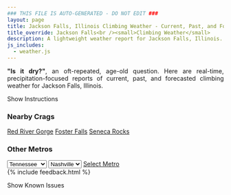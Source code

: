 ```yaml
---
### THIS FILE IS AUTO-GENERATED - DO NOT EDIT ###
layout: page
title: Jackson Falls, Illinois Climbing Weather - Current, Past, and Forecasted Report
title_override: Jackson Falls<br /><small>Climbing Weather</small>
description: A lightweight weather report for Jackson Falls, Illinois. Optimized for slow internet connections.
js_includes:
  - weather.js
---
```


<section class="measure center lh-copy f5-ns f6 ph2 mv4" style="text-align: justify;">
<strong>"Is it dry?"</strong>, an oft-repeated, age-old question. Here are real-time,
precipitation-focused reports of current, past, and forecasted climbing weather for Jackson Falls, Illinois.
</section>

<p id="settings-toggle" class="mw5 b center tc hover-light-red black-70 pointer">Show Instructions</p>
<section id="settings" class="overflow-hidden" style="display:none;">
    <div class="mv2 ph2 center">
        <div class="fn f6 tc pv2">
            <p class="measure lh-copy center"><strong>Show/hide hourly forecasts</strong> by clicking the desired day.</p>
            <hr class="mw5 p0 mv2 o-60 b0 bt b--light-red light-red bg-light-red">
            <p class="measure lh-copy center"><strong>Current and Past conditions</strong> are measured by the nearest weather station. <strong>Forecast conditions</strong> are calculated and polled separately.</p>
            <hr class="mw5 p0 mv2 o-60 b0 bt b--light-red light-red bg-light-red">
            <p class="measure lh-copy center"><strong>Having issues?</strong> Try <a id="clear-cache" class="no-underline relative fancy-link light-red hover-light-red" href="#">clearing the local cache</a>.</p>
            <hr class="mw5 p0 mv2 o-60 b0 bt b--light-red light-red bg-light-red">
            <p class="measure lh-copy center">Weather data sourced from <a class="no-underline fancy-link relative light-red" target="_blank" href="https://www.weather.gov/documentation/services-web-api">weather.gov</a>.</p>
        </div>
    </div>
</section>
<section id="weather" data-crag="jackson-falls-illinois" class="mv4-ns mv3 ph2 center"></section>
<section id="nearby" class="tc lh-copy">
  <h3>Nearby Crags</h3>
<a class="nowrap no-underline fancy-link relative light-red mh3" href="/crags/red-river-gorge-kentucky-weather.html">Red River Gorge</a>
<a class="nowrap no-underline fancy-link relative light-red mh3" href="/crags/foster-falls-tennessee-weather.html">Foster Falls</a>
<a class="nowrap no-underline fancy-link relative light-red mh3" href="/crags/seneca-rocks-west-virginia-weather.html">Seneca Rocks</a>
</section>
<section id="nearby" class="tc lh-copy">
  <h3>Other Metros</h3>
  <select class="ma1 bg-near-white pa2" id="stateSel">
    <option value="Texas">Texas</option>
    <option value="Washington">Washington</option>
    <option value="Colorado">Colorado</option>
    <option value="Tennessee" selected>Tennessee</option>
    <option value="Utah">Utah</option>
    <option value="California">California</option>
  </select>
  <select class="ma1 bg-near-white pa2" id="citySel">
    <option value="Nashville" selected>Nashville</option>
  </select>
  <a id="selectMetro" class="f6 link dim ph3 pv2 ma1 dib white bg-light-red" href="/crags/nashville-tennessee-weather.html">Select Metro</a>
  <script>
    var states = [];
    states["Texas"] = "Austin"
    states["Washington"] = "Seattle"
    states["Colorado"] = "Denver"
    states["Tennessee"] = "Nashville"
    states["Utah"] = "Salt Lake City"
    states["California"] = "San Francisco|Los Angeles"
  </script>
</section>
{% include feedback.html %}
<p id="issues-toggle" class="mw5 b center tc hover-light-red black-70 pointer">Show Known Issues</p>
<section id="issues" class="overflow-hidden tc f6">
</section>

<script>
  var weekly_PAH_116_58 = {"updated":"2022-09-06T08:15:31+00:00","units":"us","forecastGenerator":"BaselineForecastGenerator","generatedAt":"2022-09-06T08:42:14+00:00","updateTime":"2022-09-06T08:15:31+00:00","validTimes":"2022-09-06T02:00:00+00:00/P7DT23H","elevation":{"unitCode":"wmoUnit:m","value":99.9744},"periods":[{"number":1,"name":"Overnight","startTime":"2022-09-06T03:00:00-05:00","endTime":"2022-09-06T06:00:00-05:00","isDaytime":false,"temperature":67,"temperatureUnit":"F","temperatureTrend":"rising","windSpeed":"3 mph","windDirection":"N","icon":"https://api.weather.gov/icons/land/night/fog?size=medium","shortForecast":"Patchy Fog","detailedForecast":"Patchy fog. Mostly cloudy. Low around 67, with temperatures rising to around 69 overnight. North wind around 3 mph."},{"number":2,"name":"Tuesday","startTime":"2022-09-06T06:00:00-05:00","endTime":"2022-09-06T18:00:00-05:00","isDaytime":true,"temperature":84,"temperatureUnit":"F","temperatureTrend":"falling","windSpeed":"3 to 7 mph","windDirection":"N","icon":"https://api.weather.gov/icons/land/day/tsra_sct,20/tsra_sct,30?size=medium","shortForecast":"Chance Showers And Thunderstorms","detailedForecast":"Patchy fog before 7am, then patchy fog and a slight chance of rain showers between 7am and 10am, then a chance of showers and thunderstorms. Mostly cloudy. High near 84, with temperatures falling to around 82 in the afternoon. North wind 3 to 7 mph. Chance of precipitation is 30%."},{"number":3,"name":"Tuesday Night","startTime":"2022-09-06T18:00:00-05:00","endTime":"2022-09-07T06:00:00-05:00","isDaytime":false,"temperature":66,"temperatureUnit":"F","temperatureTrend":null,"windSpeed":"6 mph","windDirection":"N","icon":"https://api.weather.gov/icons/land/night/tsra_hi,20/bkn?size=medium","shortForecast":"Slight Chance Showers And Thunderstorms then Mostly Cloudy","detailedForecast":"A slight chance of showers and thunderstorms before 7pm. Mostly cloudy, with a low around 66. North wind around 6 mph. Chance of precipitation is 20%."},{"number":4,"name":"Wednesday","startTime":"2022-09-07T06:00:00-05:00","endTime":"2022-09-07T18:00:00-05:00","isDaytime":true,"temperature":84,"temperatureUnit":"F","temperatureTrend":null,"windSpeed":"5 to 10 mph","windDirection":"NNE","icon":"https://api.weather.gov/icons/land/day/sct?size=medium","shortForecast":"Mostly Sunny","detailedForecast":"Mostly sunny, with a high near 84. North northeast wind 5 to 10 mph."},{"number":5,"name":"Wednesday Night","startTime":"2022-09-07T18:00:00-05:00","endTime":"2022-09-08T06:00:00-05:00","isDaytime":false,"temperature":60,"temperatureUnit":"F","temperatureTrend":null,"windSpeed":"2 to 9 mph","windDirection":"NNE","icon":"https://api.weather.gov/icons/land/night/few?size=medium","shortForecast":"Mostly Clear","detailedForecast":"Mostly clear, with a low around 60. North northeast wind 2 to 9 mph."},{"number":6,"name":"Thursday","startTime":"2022-09-08T06:00:00-05:00","endTime":"2022-09-08T18:00:00-05:00","isDaytime":true,"temperature":84,"temperatureUnit":"F","temperatureTrend":null,"windSpeed":"2 to 6 mph","windDirection":"NE","icon":"https://api.weather.gov/icons/land/day/skc?size=medium","shortForecast":"Sunny","detailedForecast":"Sunny, with a high near 84. Northeast wind 2 to 6 mph."},{"number":7,"name":"Thursday Night","startTime":"2022-09-08T18:00:00-05:00","endTime":"2022-09-09T06:00:00-05:00","isDaytime":false,"temperature":59,"temperatureUnit":"F","temperatureTrend":null,"windSpeed":"1 to 5 mph","windDirection":"ENE","icon":"https://api.weather.gov/icons/land/night/few?size=medium","shortForecast":"Mostly Clear","detailedForecast":"Mostly clear, with a low around 59. East northeast wind 1 to 5 mph."},{"number":8,"name":"Friday","startTime":"2022-09-09T06:00:00-05:00","endTime":"2022-09-09T18:00:00-05:00","isDaytime":true,"temperature":86,"temperatureUnit":"F","temperatureTrend":null,"windSpeed":"2 to 6 mph","windDirection":"E","icon":"https://api.weather.gov/icons/land/day/few/rain_showers?size=medium","shortForecast":"Sunny then Slight Chance Rain Showers","detailedForecast":"A slight chance of rain showers after 1pm. Sunny, with a high near 86. East wind 2 to 6 mph."},{"number":9,"name":"Friday Night","startTime":"2022-09-09T18:00:00-05:00","endTime":"2022-09-10T06:00:00-05:00","isDaytime":false,"temperature":65,"temperatureUnit":"F","temperatureTrend":null,"windSpeed":"5 mph","windDirection":"ESE","icon":"https://api.weather.gov/icons/land/night/rain_showers?size=medium","shortForecast":"Slight Chance Rain Showers","detailedForecast":"A slight chance of rain showers. Mostly cloudy, with a low around 65. East southeast wind around 5 mph."},{"number":10,"name":"Saturday","startTime":"2022-09-10T06:00:00-05:00","endTime":"2022-09-10T18:00:00-05:00","isDaytime":true,"temperature":80,"temperatureUnit":"F","temperatureTrend":null,"windSpeed":"5 mph","windDirection":"ESE","icon":"https://api.weather.gov/icons/land/day/tsra_hi?size=medium","shortForecast":"Showers And Thunderstorms Likely","detailedForecast":"A slight chance of rain showers before 7am, then showers and thunderstorms likely. Partly sunny, with a high near 80. East southeast wind around 5 mph."},{"number":11,"name":"Saturday Night","startTime":"2022-09-10T18:00:00-05:00","endTime":"2022-09-11T06:00:00-05:00","isDaytime":false,"temperature":65,"temperatureUnit":"F","temperatureTrend":null,"windSpeed":"3 mph","windDirection":"ESE","icon":"https://api.weather.gov/icons/land/night/tsra_sct?size=medium","shortForecast":"Showers And Thunderstorms Likely","detailedForecast":"Showers and thunderstorms likely before 1am, then a slight chance of showers and thunderstorms. Mostly cloudy, with a low around 65. East southeast wind around 3 mph."},{"number":12,"name":"Sunday","startTime":"2022-09-11T06:00:00-05:00","endTime":"2022-09-11T18:00:00-05:00","isDaytime":true,"temperature":80,"temperatureUnit":"F","temperatureTrend":null,"windSpeed":"1 to 6 mph","windDirection":"NNW","icon":"https://api.weather.gov/icons/land/day/tsra_hi?size=medium","shortForecast":"Chance Showers And Thunderstorms","detailedForecast":"A chance of showers and thunderstorms. Mostly sunny, with a high near 80. North northwest wind 1 to 6 mph."},{"number":13,"name":"Sunday Night","startTime":"2022-09-11T18:00:00-05:00","endTime":"2022-09-12T06:00:00-05:00","isDaytime":false,"temperature":58,"temperatureUnit":"F","temperatureTrend":null,"windSpeed":"1 to 6 mph","windDirection":"NNW","icon":"https://api.weather.gov/icons/land/night/rain_showers?size=medium","shortForecast":"Chance Rain Showers","detailedForecast":"A chance of rain showers before 1am. Partly cloudy, with a low around 58. North northwest wind 1 to 6 mph."},{"number":14,"name":"Monday","startTime":"2022-09-12T06:00:00-05:00","endTime":"2022-09-12T18:00:00-05:00","isDaytime":true,"temperature":78,"temperatureUnit":"F","temperatureTrend":null,"windSpeed":"2 to 6 mph","windDirection":"NNW","icon":"https://api.weather.gov/icons/land/day/few?size=medium","shortForecast":"Sunny","detailedForecast":"Sunny, with a high near 78. North northwest wind 2 to 6 mph."}]}
  var hourly_PAH_116_58 = {"@context":["https://geojson.org/geojson-ld/geojson-context.jsonld",{"@version":"1.1","wx":"https://api.weather.gov/ontology#","geo":"http://www.opengis.net/ont/geosparql#","unit":"http://codes.wmo.int/common/unit/","@vocab":"https://api.weather.gov/ontology#"}],"type":"Feature","geometry":{"type":"Polygon","coordinates":[[[-89.0202954,37.1905586],[-89.02153,37.1682685],[-88.9935688,37.167283000000005],[-88.9923284,37.189573],[-89.0202954,37.1905586]]]},"properties":{"updated":"2022-09-06T08:15:31+00:00","units":"us","forecastGenerator":"HourlyForecastGenerator","generatedAt":"2022-09-06T08:42:15+00:00","updateTime":"2022-09-06T08:15:31+00:00","validTimes":"2022-09-06T02:00:00+00:00/P7DT23H","elevation":{"unitCode":"wmoUnit:m","value":99.9744},"periods":[{"number":1,"name":"","startTime":"2022-09-06T03:00:00-05:00","endTime":"2022-09-06T04:00:00-05:00","isDaytime":false,"temperature":70,"temperatureUnit":"F","temperatureTrend":null,"windSpeed":"2 mph","windDirection":"NNE","icon":"https://api.weather.gov/icons/land/night/fog?size=small","shortForecast":"Patchy Fog","detailedForecast":""},{"number":2,"name":"","startTime":"2022-09-06T04:00:00-05:00","endTime":"2022-09-06T05:00:00-05:00","isDaytime":false,"temperature":69,"temperatureUnit":"F","temperatureTrend":null,"windSpeed":"2 mph","windDirection":"N","icon":"https://api.weather.gov/icons/land/night/fog?size=small","shortForecast":"Patchy Fog","detailedForecast":""},{"number":3,"name":"","startTime":"2022-09-06T05:00:00-05:00","endTime":"2022-09-06T06:00:00-05:00","isDaytime":false,"temperature":69,"temperatureUnit":"F","temperatureTrend":null,"windSpeed":"3 mph","windDirection":"N","icon":"https://api.weather.gov/icons/land/night/fog?size=small","shortForecast":"Patchy Fog","detailedForecast":""},{"number":4,"name":"","startTime":"2022-09-06T06:00:00-05:00","endTime":"2022-09-06T07:00:00-05:00","isDaytime":true,"temperature":68,"temperatureUnit":"F","temperatureTrend":null,"windSpeed":"3 mph","windDirection":"N","icon":"https://api.weather.gov/icons/land/day/fog?size=small","shortForecast":"Patchy Fog","detailedForecast":""},{"number":5,"name":"","startTime":"2022-09-06T07:00:00-05:00","endTime":"2022-09-06T08:00:00-05:00","isDaytime":true,"temperature":67,"temperatureUnit":"F","temperatureTrend":null,"windSpeed":"3 mph","windDirection":"N","icon":"https://api.weather.gov/icons/land/day/rain_showers,20?size=small","shortForecast":"Patchy Fog","detailedForecast":""},{"number":6,"name":"","startTime":"2022-09-06T08:00:00-05:00","endTime":"2022-09-06T09:00:00-05:00","isDaytime":true,"temperature":70,"temperatureUnit":"F","temperatureTrend":null,"windSpeed":"3 mph","windDirection":"N","icon":"https://api.weather.gov/icons/land/day/rain_showers,20?size=small","shortForecast":"Patchy Fog","detailedForecast":""},{"number":7,"name":"","startTime":"2022-09-06T09:00:00-05:00","endTime":"2022-09-06T10:00:00-05:00","isDaytime":true,"temperature":72,"temperatureUnit":"F","temperatureTrend":null,"windSpeed":"3 mph","windDirection":"N","icon":"https://api.weather.gov/icons/land/day/rain_showers,20?size=small","shortForecast":"Slight Chance Rain Showers","detailedForecast":""},{"number":8,"name":"","startTime":"2022-09-06T10:00:00-05:00","endTime":"2022-09-06T11:00:00-05:00","isDaytime":true,"temperature":76,"temperatureUnit":"F","temperatureTrend":null,"windSpeed":"5 mph","windDirection":"N","icon":"https://api.weather.gov/icons/land/day/tsra?size=small","shortForecast":"Slight Chance Showers And Thunderstorms","detailedForecast":""},{"number":9,"name":"","startTime":"2022-09-06T11:00:00-05:00","endTime":"2022-09-06T12:00:00-05:00","isDaytime":true,"temperature":78,"temperatureUnit":"F","temperatureTrend":null,"windSpeed":"5 mph","windDirection":"N","icon":"https://api.weather.gov/icons/land/day/tsra_sct?size=small","shortForecast":"Slight Chance Showers And Thunderstorms","detailedForecast":""},{"number":10,"name":"","startTime":"2022-09-06T12:00:00-05:00","endTime":"2022-09-06T13:00:00-05:00","isDaytime":true,"temperature":80,"temperatureUnit":"F","temperatureTrend":null,"windSpeed":"5 mph","windDirection":"N","icon":"https://api.weather.gov/icons/land/day/tsra_sct?size=small","shortForecast":"Slight Chance Showers And Thunderstorms","detailedForecast":""},{"number":11,"name":"","startTime":"2022-09-06T13:00:00-05:00","endTime":"2022-09-06T14:00:00-05:00","isDaytime":true,"temperature":82,"temperatureUnit":"F","temperatureTrend":null,"windSpeed":"6 mph","windDirection":"N","icon":"https://api.weather.gov/icons/land/day/tsra_sct?size=small","shortForecast":"Chance Showers And Thunderstorms","detailedForecast":""},{"number":12,"name":"","startTime":"2022-09-06T14:00:00-05:00","endTime":"2022-09-06T15:00:00-05:00","isDaytime":true,"temperature":83,"temperatureUnit":"F","temperatureTrend":null,"windSpeed":"6 mph","windDirection":"N","icon":"https://api.weather.gov/icons/land/day/tsra_sct?size=small","shortForecast":"Chance Showers And Thunderstorms","detailedForecast":""},{"number":13,"name":"","startTime":"2022-09-06T15:00:00-05:00","endTime":"2022-09-06T16:00:00-05:00","isDaytime":true,"temperature":83,"temperatureUnit":"F","temperatureTrend":null,"windSpeed":"7 mph","windDirection":"N","icon":"https://api.weather.gov/icons/land/day/tsra_sct?size=small","shortForecast":"Chance Showers And Thunderstorms","detailedForecast":""},{"number":14,"name":"","startTime":"2022-09-06T16:00:00-05:00","endTime":"2022-09-06T17:00:00-05:00","isDaytime":true,"temperature":84,"temperatureUnit":"F","temperatureTrend":null,"windSpeed":"6 mph","windDirection":"N","icon":"https://api.weather.gov/icons/land/day/tsra_sct?size=small","shortForecast":"Chance Showers And Thunderstorms","detailedForecast":""},{"number":15,"name":"","startTime":"2022-09-06T17:00:00-05:00","endTime":"2022-09-06T18:00:00-05:00","isDaytime":true,"temperature":82,"temperatureUnit":"F","temperatureTrend":null,"windSpeed":"6 mph","windDirection":"N","icon":"https://api.weather.gov/icons/land/day/tsra_sct?size=small","shortForecast":"Chance Showers And Thunderstorms","detailedForecast":""},{"number":16,"name":"","startTime":"2022-09-06T18:00:00-05:00","endTime":"2022-09-06T19:00:00-05:00","isDaytime":false,"temperature":81,"temperatureUnit":"F","temperatureTrend":null,"windSpeed":"6 mph","windDirection":"N","icon":"https://api.weather.gov/icons/land/night/tsra_sct?size=small","shortForecast":"Slight Chance Showers And Thunderstorms","detailedForecast":""},{"number":17,"name":"","startTime":"2022-09-06T19:00:00-05:00","endTime":"2022-09-06T20:00:00-05:00","isDaytime":false,"temperature":79,"temperatureUnit":"F","temperatureTrend":null,"windSpeed":"3 mph","windDirection":"N","icon":"https://api.weather.gov/icons/land/night/bkn?size=small","shortForecast":"Mostly Cloudy","detailedForecast":""},{"number":18,"name":"","startTime":"2022-09-06T20:00:00-05:00","endTime":"2022-09-06T21:00:00-05:00","isDaytime":false,"temperature":74,"temperatureUnit":"F","temperatureTrend":null,"windSpeed":"3 mph","windDirection":"N","icon":"https://api.weather.gov/icons/land/night/bkn?size=small","shortForecast":"Mostly Cloudy","detailedForecast":""},{"number":19,"name":"","startTime":"2022-09-06T21:00:00-05:00","endTime":"2022-09-06T22:00:00-05:00","isDaytime":false,"temperature":72,"temperatureUnit":"F","temperatureTrend":null,"windSpeed":"3 mph","windDirection":"N","icon":"https://api.weather.gov/icons/land/night/bkn?size=small","shortForecast":"Mostly Cloudy","detailedForecast":""},{"number":20,"name":"","startTime":"2022-09-06T22:00:00-05:00","endTime":"2022-09-06T23:00:00-05:00","isDaytime":false,"temperature":72,"temperatureUnit":"F","temperatureTrend":null,"windSpeed":"3 mph","windDirection":"N","icon":"https://api.weather.gov/icons/land/night/bkn?size=small","shortForecast":"Mostly Cloudy","detailedForecast":""},{"number":21,"name":"","startTime":"2022-09-06T23:00:00-05:00","endTime":"2022-09-07T00:00:00-05:00","isDaytime":false,"temperature":72,"temperatureUnit":"F","temperatureTrend":null,"windSpeed":"3 mph","windDirection":"N","icon":"https://api.weather.gov/icons/land/night/bkn?size=small","shortForecast":"Mostly Cloudy","detailedForecast":""},{"number":22,"name":"","startTime":"2022-09-07T00:00:00-05:00","endTime":"2022-09-07T01:00:00-05:00","isDaytime":false,"temperature":71,"temperatureUnit":"F","temperatureTrend":null,"windSpeed":"3 mph","windDirection":"N","icon":"https://api.weather.gov/icons/land/night/bkn?size=small","shortForecast":"Mostly Cloudy","detailedForecast":""},{"number":23,"name":"","startTime":"2022-09-07T01:00:00-05:00","endTime":"2022-09-07T02:00:00-05:00","isDaytime":false,"temperature":70,"temperatureUnit":"F","temperatureTrend":null,"windSpeed":"3 mph","windDirection":"N","icon":"https://api.weather.gov/icons/land/night/sct?size=small","shortForecast":"Partly Cloudy","detailedForecast":""},{"number":24,"name":"","startTime":"2022-09-07T02:00:00-05:00","endTime":"2022-09-07T03:00:00-05:00","isDaytime":false,"temperature":70,"temperatureUnit":"F","temperatureTrend":null,"windSpeed":"5 mph","windDirection":"N","icon":"https://api.weather.gov/icons/land/night/sct?size=small","shortForecast":"Partly Cloudy","detailedForecast":""},{"number":25,"name":"","startTime":"2022-09-07T03:00:00-05:00","endTime":"2022-09-07T04:00:00-05:00","isDaytime":false,"temperature":69,"temperatureUnit":"F","temperatureTrend":null,"windSpeed":"5 mph","windDirection":"N","icon":"https://api.weather.gov/icons/land/night/sct?size=small","shortForecast":"Partly Cloudy","detailedForecast":""},{"number":26,"name":"","startTime":"2022-09-07T04:00:00-05:00","endTime":"2022-09-07T05:00:00-05:00","isDaytime":false,"temperature":68,"temperatureUnit":"F","temperatureTrend":null,"windSpeed":"5 mph","windDirection":"N","icon":"https://api.weather.gov/icons/land/night/sct?size=small","shortForecast":"Partly Cloudy","detailedForecast":""},{"number":27,"name":"","startTime":"2022-09-07T05:00:00-05:00","endTime":"2022-09-07T06:00:00-05:00","isDaytime":false,"temperature":67,"temperatureUnit":"F","temperatureTrend":null,"windSpeed":"5 mph","windDirection":"N","icon":"https://api.weather.gov/icons/land/night/sct?size=small","shortForecast":"Partly Cloudy","detailedForecast":""},{"number":28,"name":"","startTime":"2022-09-07T06:00:00-05:00","endTime":"2022-09-07T07:00:00-05:00","isDaytime":true,"temperature":67,"temperatureUnit":"F","temperatureTrend":null,"windSpeed":"5 mph","windDirection":"N","icon":"https://api.weather.gov/icons/land/day/sct?size=small","shortForecast":"Mostly Sunny","detailedForecast":""},{"number":29,"name":"","startTime":"2022-09-07T07:00:00-05:00","endTime":"2022-09-07T08:00:00-05:00","isDaytime":true,"temperature":66,"temperatureUnit":"F","temperatureTrend":null,"windSpeed":"5 mph","windDirection":"N","icon":"https://api.weather.gov/icons/land/day/sct?size=small","shortForecast":"Mostly Sunny","detailedForecast":""},{"number":30,"name":"","startTime":"2022-09-07T08:00:00-05:00","endTime":"2022-09-07T09:00:00-05:00","isDaytime":true,"temperature":69,"temperatureUnit":"F","temperatureTrend":null,"windSpeed":"6 mph","windDirection":"NNE","icon":"https://api.weather.gov/icons/land/day/sct?size=small","shortForecast":"Mostly Sunny","detailedForecast":""},{"number":31,"name":"","startTime":"2022-09-07T09:00:00-05:00","endTime":"2022-09-07T10:00:00-05:00","isDaytime":true,"temperature":72,"temperatureUnit":"F","temperatureTrend":null,"windSpeed":"7 mph","windDirection":"NNE","icon":"https://api.weather.gov/icons/land/day/sct?size=small","shortForecast":"Mostly Sunny","detailedForecast":""},{"number":32,"name":"","startTime":"2022-09-07T10:00:00-05:00","endTime":"2022-09-07T11:00:00-05:00","isDaytime":true,"temperature":76,"temperatureUnit":"F","temperatureTrend":null,"windSpeed":"8 mph","windDirection":"NNE","icon":"https://api.weather.gov/icons/land/day/sct?size=small","shortForecast":"Mostly Sunny","detailedForecast":""},{"number":33,"name":"","startTime":"2022-09-07T11:00:00-05:00","endTime":"2022-09-07T12:00:00-05:00","isDaytime":true,"temperature":78,"temperatureUnit":"F","temperatureTrend":null,"windSpeed":"9 mph","windDirection":"NNE","icon":"https://api.weather.gov/icons/land/day/sct?size=small","shortForecast":"Mostly Sunny","detailedForecast":""},{"number":34,"name":"","startTime":"2022-09-07T12:00:00-05:00","endTime":"2022-09-07T13:00:00-05:00","isDaytime":true,"temperature":80,"temperatureUnit":"F","temperatureTrend":null,"windSpeed":"9 mph","windDirection":"NNE","icon":"https://api.weather.gov/icons/land/day/sct?size=small","shortForecast":"Mostly Sunny","detailedForecast":""},{"number":35,"name":"","startTime":"2022-09-07T13:00:00-05:00","endTime":"2022-09-07T14:00:00-05:00","isDaytime":true,"temperature":81,"temperatureUnit":"F","temperatureTrend":null,"windSpeed":"9 mph","windDirection":"NNE","icon":"https://api.weather.gov/icons/land/day/sct?size=small","shortForecast":"Mostly Sunny","detailedForecast":""},{"number":36,"name":"","startTime":"2022-09-07T14:00:00-05:00","endTime":"2022-09-07T15:00:00-05:00","isDaytime":true,"temperature":83,"temperatureUnit":"F","temperatureTrend":null,"windSpeed":"9 mph","windDirection":"NNE","icon":"https://api.weather.gov/icons/land/day/sct?size=small","shortForecast":"Mostly Sunny","detailedForecast":""},{"number":37,"name":"","startTime":"2022-09-07T15:00:00-05:00","endTime":"2022-09-07T16:00:00-05:00","isDaytime":true,"temperature":83,"temperatureUnit":"F","temperatureTrend":null,"windSpeed":"9 mph","windDirection":"NNE","icon":"https://api.weather.gov/icons/land/day/sct?size=small","shortForecast":"Mostly Sunny","detailedForecast":""},{"number":38,"name":"","startTime":"2022-09-07T16:00:00-05:00","endTime":"2022-09-07T17:00:00-05:00","isDaytime":true,"temperature":83,"temperatureUnit":"F","temperatureTrend":null,"windSpeed":"10 mph","windDirection":"N","icon":"https://api.weather.gov/icons/land/day/sct?size=small","shortForecast":"Mostly Sunny","detailedForecast":""},{"number":39,"name":"","startTime":"2022-09-07T17:00:00-05:00","endTime":"2022-09-07T18:00:00-05:00","isDaytime":true,"temperature":82,"temperatureUnit":"F","temperatureTrend":null,"windSpeed":"9 mph","windDirection":"NNE","icon":"https://api.weather.gov/icons/land/day/sct?size=small","shortForecast":"Mostly Sunny","detailedForecast":""},{"number":40,"name":"","startTime":"2022-09-07T18:00:00-05:00","endTime":"2022-09-07T19:00:00-05:00","isDaytime":false,"temperature":81,"temperatureUnit":"F","temperatureTrend":null,"windSpeed":"9 mph","windDirection":"NNE","icon":"https://api.weather.gov/icons/land/night/few?size=small","shortForecast":"Mostly Clear","detailedForecast":""},{"number":41,"name":"","startTime":"2022-09-07T19:00:00-05:00","endTime":"2022-09-07T20:00:00-05:00","isDaytime":false,"temperature":78,"temperatureUnit":"F","temperatureTrend":null,"windSpeed":"6 mph","windDirection":"NNE","icon":"https://api.weather.gov/icons/land/night/few?size=small","shortForecast":"Mostly Clear","detailedForecast":""},{"number":42,"name":"","startTime":"2022-09-07T20:00:00-05:00","endTime":"2022-09-07T21:00:00-05:00","isDaytime":false,"temperature":75,"temperatureUnit":"F","temperatureTrend":null,"windSpeed":"5 mph","windDirection":"NNE","icon":"https://api.weather.gov/icons/land/night/few?size=small","shortForecast":"Mostly Clear","detailedForecast":""},{"number":43,"name":"","startTime":"2022-09-07T21:00:00-05:00","endTime":"2022-09-07T22:00:00-05:00","isDaytime":false,"temperature":72,"temperatureUnit":"F","temperatureTrend":null,"windSpeed":"3 mph","windDirection":"NNE","icon":"https://api.weather.gov/icons/land/night/few?size=small","shortForecast":"Mostly Clear","detailedForecast":""},{"number":44,"name":"","startTime":"2022-09-07T22:00:00-05:00","endTime":"2022-09-07T23:00:00-05:00","isDaytime":false,"temperature":69,"temperatureUnit":"F","temperatureTrend":null,"windSpeed":"2 mph","windDirection":"NNE","icon":"https://api.weather.gov/icons/land/night/few?size=small","shortForecast":"Mostly Clear","detailedForecast":""},{"number":45,"name":"","startTime":"2022-09-07T23:00:00-05:00","endTime":"2022-09-08T00:00:00-05:00","isDaytime":false,"temperature":68,"temperatureUnit":"F","temperatureTrend":null,"windSpeed":"2 mph","windDirection":"NNE","icon":"https://api.weather.gov/icons/land/night/few?size=small","shortForecast":"Mostly Clear","detailedForecast":""},{"number":46,"name":"","startTime":"2022-09-08T00:00:00-05:00","endTime":"2022-09-08T01:00:00-05:00","isDaytime":false,"temperature":67,"temperatureUnit":"F","temperatureTrend":null,"windSpeed":"2 mph","windDirection":"NNE","icon":"https://api.weather.gov/icons/land/night/few?size=small","shortForecast":"Mostly Clear","detailedForecast":""},{"number":47,"name":"","startTime":"2022-09-08T01:00:00-05:00","endTime":"2022-09-08T02:00:00-05:00","isDaytime":false,"temperature":66,"temperatureUnit":"F","temperatureTrend":null,"windSpeed":"2 mph","windDirection":"NNE","icon":"https://api.weather.gov/icons/land/night/few?size=small","shortForecast":"Mostly Clear","detailedForecast":""},{"number":48,"name":"","startTime":"2022-09-08T02:00:00-05:00","endTime":"2022-09-08T03:00:00-05:00","isDaytime":false,"temperature":65,"temperatureUnit":"F","temperatureTrend":null,"windSpeed":"2 mph","windDirection":"NNE","icon":"https://api.weather.gov/icons/land/night/few?size=small","shortForecast":"Mostly Clear","detailedForecast":""},{"number":49,"name":"","startTime":"2022-09-08T03:00:00-05:00","endTime":"2022-09-08T04:00:00-05:00","isDaytime":false,"temperature":64,"temperatureUnit":"F","temperatureTrend":null,"windSpeed":"2 mph","windDirection":"NNE","icon":"https://api.weather.gov/icons/land/night/few?size=small","shortForecast":"Mostly Clear","detailedForecast":""},{"number":50,"name":"","startTime":"2022-09-08T04:00:00-05:00","endTime":"2022-09-08T05:00:00-05:00","isDaytime":false,"temperature":63,"temperatureUnit":"F","temperatureTrend":null,"windSpeed":"2 mph","windDirection":"NNE","icon":"https://api.weather.gov/icons/land/night/few?size=small","shortForecast":"Mostly Clear","detailedForecast":""},{"number":51,"name":"","startTime":"2022-09-08T05:00:00-05:00","endTime":"2022-09-08T06:00:00-05:00","isDaytime":false,"temperature":61,"temperatureUnit":"F","temperatureTrend":null,"windSpeed":"2 mph","windDirection":"NNE","icon":"https://api.weather.gov/icons/land/night/few?size=small","shortForecast":"Mostly Clear","detailedForecast":""},{"number":52,"name":"","startTime":"2022-09-08T06:00:00-05:00","endTime":"2022-09-08T07:00:00-05:00","isDaytime":true,"temperature":60,"temperatureUnit":"F","temperatureTrend":null,"windSpeed":"2 mph","windDirection":"NNE","icon":"https://api.weather.gov/icons/land/day/few?size=small","shortForecast":"Sunny","detailedForecast":""},{"number":53,"name":"","startTime":"2022-09-08T07:00:00-05:00","endTime":"2022-09-08T08:00:00-05:00","isDaytime":true,"temperature":61,"temperatureUnit":"F","temperatureTrend":null,"windSpeed":"2 mph","windDirection":"NNE","icon":"https://api.weather.gov/icons/land/day/skc?size=small","shortForecast":"Sunny","detailedForecast":""},{"number":54,"name":"","startTime":"2022-09-08T08:00:00-05:00","endTime":"2022-09-08T09:00:00-05:00","isDaytime":true,"temperature":65,"temperatureUnit":"F","temperatureTrend":null,"windSpeed":"3 mph","windDirection":"NNE","icon":"https://api.weather.gov/icons/land/day/skc?size=small","shortForecast":"Sunny","detailedForecast":""},{"number":55,"name":"","startTime":"2022-09-08T09:00:00-05:00","endTime":"2022-09-08T10:00:00-05:00","isDaytime":true,"temperature":70,"temperatureUnit":"F","temperatureTrend":null,"windSpeed":"3 mph","windDirection":"NE","icon":"https://api.weather.gov/icons/land/day/skc?size=small","shortForecast":"Sunny","detailedForecast":""},{"number":56,"name":"","startTime":"2022-09-08T10:00:00-05:00","endTime":"2022-09-08T11:00:00-05:00","isDaytime":true,"temperature":75,"temperatureUnit":"F","temperatureTrend":null,"windSpeed":"5 mph","windDirection":"NE","icon":"https://api.weather.gov/icons/land/day/skc?size=small","shortForecast":"Sunny","detailedForecast":""},{"number":57,"name":"","startTime":"2022-09-08T11:00:00-05:00","endTime":"2022-09-08T12:00:00-05:00","isDaytime":true,"temperature":78,"temperatureUnit":"F","temperatureTrend":null,"windSpeed":"5 mph","windDirection":"NE","icon":"https://api.weather.gov/icons/land/day/skc?size=small","shortForecast":"Sunny","detailedForecast":""},{"number":58,"name":"","startTime":"2022-09-08T12:00:00-05:00","endTime":"2022-09-08T13:00:00-05:00","isDaytime":true,"temperature":80,"temperatureUnit":"F","temperatureTrend":null,"windSpeed":"6 mph","windDirection":"NE","icon":"https://api.weather.gov/icons/land/day/skc?size=small","shortForecast":"Sunny","detailedForecast":""},{"number":59,"name":"","startTime":"2022-09-08T13:00:00-05:00","endTime":"2022-09-08T14:00:00-05:00","isDaytime":true,"temperature":81,"temperatureUnit":"F","temperatureTrend":null,"windSpeed":"6 mph","windDirection":"NE","icon":"https://api.weather.gov/icons/land/day/few?size=small","shortForecast":"Sunny","detailedForecast":""},{"number":60,"name":"","startTime":"2022-09-08T14:00:00-05:00","endTime":"2022-09-08T15:00:00-05:00","isDaytime":true,"temperature":83,"temperatureUnit":"F","temperatureTrend":null,"windSpeed":"6 mph","windDirection":"NE","icon":"https://api.weather.gov/icons/land/day/few?size=small","shortForecast":"Sunny","detailedForecast":""},{"number":61,"name":"","startTime":"2022-09-08T15:00:00-05:00","endTime":"2022-09-08T16:00:00-05:00","isDaytime":true,"temperature":84,"temperatureUnit":"F","temperatureTrend":null,"windSpeed":"6 mph","windDirection":"NE","icon":"https://api.weather.gov/icons/land/day/few?size=small","shortForecast":"Sunny","detailedForecast":""},{"number":62,"name":"","startTime":"2022-09-08T16:00:00-05:00","endTime":"2022-09-08T17:00:00-05:00","isDaytime":true,"temperature":83,"temperatureUnit":"F","temperatureTrend":null,"windSpeed":"6 mph","windDirection":"NE","icon":"https://api.weather.gov/icons/land/day/few?size=small","shortForecast":"Sunny","detailedForecast":""},{"number":63,"name":"","startTime":"2022-09-08T17:00:00-05:00","endTime":"2022-09-08T18:00:00-05:00","isDaytime":true,"temperature":82,"temperatureUnit":"F","temperatureTrend":null,"windSpeed":"5 mph","windDirection":"NE","icon":"https://api.weather.gov/icons/land/day/skc?size=small","shortForecast":"Sunny","detailedForecast":""},{"number":64,"name":"","startTime":"2022-09-08T18:00:00-05:00","endTime":"2022-09-08T19:00:00-05:00","isDaytime":false,"temperature":80,"temperatureUnit":"F","temperatureTrend":null,"windSpeed":"5 mph","windDirection":"NE","icon":"https://api.weather.gov/icons/land/night/skc?size=small","shortForecast":"Clear","detailedForecast":""},{"number":65,"name":"","startTime":"2022-09-08T19:00:00-05:00","endTime":"2022-09-08T20:00:00-05:00","isDaytime":false,"temperature":77,"temperatureUnit":"F","temperatureTrend":null,"windSpeed":"3 mph","windDirection":"NE","icon":"https://api.weather.gov/icons/land/night/skc?size=small","shortForecast":"Clear","detailedForecast":""},{"number":66,"name":"","startTime":"2022-09-08T20:00:00-05:00","endTime":"2022-09-08T21:00:00-05:00","isDaytime":false,"temperature":73,"temperatureUnit":"F","temperatureTrend":null,"windSpeed":"3 mph","windDirection":"NE","icon":"https://api.weather.gov/icons/land/night/skc?size=small","shortForecast":"Clear","detailedForecast":""},{"number":67,"name":"","startTime":"2022-09-08T21:00:00-05:00","endTime":"2022-09-08T22:00:00-05:00","isDaytime":false,"temperature":69,"temperatureUnit":"F","temperatureTrend":null,"windSpeed":"2 mph","windDirection":"ENE","icon":"https://api.weather.gov/icons/land/night/skc?size=small","shortForecast":"Clear","detailedForecast":""},{"number":68,"name":"","startTime":"2022-09-08T22:00:00-05:00","endTime":"2022-09-08T23:00:00-05:00","isDaytime":false,"temperature":66,"temperatureUnit":"F","temperatureTrend":null,"windSpeed":"2 mph","windDirection":"ENE","icon":"https://api.weather.gov/icons/land/night/skc?size=small","shortForecast":"Clear","detailedForecast":""},{"number":69,"name":"","startTime":"2022-09-08T23:00:00-05:00","endTime":"2022-09-09T00:00:00-05:00","isDaytime":false,"temperature":64,"temperatureUnit":"F","temperatureTrend":null,"windSpeed":"2 mph","windDirection":"ENE","icon":"https://api.weather.gov/icons/land/night/skc?size=small","shortForecast":"Clear","detailedForecast":""},{"number":70,"name":"","startTime":"2022-09-09T00:00:00-05:00","endTime":"2022-09-09T01:00:00-05:00","isDaytime":false,"temperature":63,"temperatureUnit":"F","temperatureTrend":null,"windSpeed":"1 mph","windDirection":"ENE","icon":"https://api.weather.gov/icons/land/night/skc?size=small","shortForecast":"Clear","detailedForecast":""},{"number":71,"name":"","startTime":"2022-09-09T01:00:00-05:00","endTime":"2022-09-09T02:00:00-05:00","isDaytime":false,"temperature":62,"temperatureUnit":"F","temperatureTrend":null,"windSpeed":"1 mph","windDirection":"ENE","icon":"https://api.weather.gov/icons/land/night/skc?size=small","shortForecast":"Clear","detailedForecast":""},{"number":72,"name":"","startTime":"2022-09-09T02:00:00-05:00","endTime":"2022-09-09T03:00:00-05:00","isDaytime":false,"temperature":62,"temperatureUnit":"F","temperatureTrend":null,"windSpeed":"1 mph","windDirection":"ENE","icon":"https://api.weather.gov/icons/land/night/few?size=small","shortForecast":"Mostly Clear","detailedForecast":""},{"number":73,"name":"","startTime":"2022-09-09T03:00:00-05:00","endTime":"2022-09-09T04:00:00-05:00","isDaytime":false,"temperature":61,"temperatureUnit":"F","temperatureTrend":null,"windSpeed":"1 mph","windDirection":"ENE","icon":"https://api.weather.gov/icons/land/night/few?size=small","shortForecast":"Mostly Clear","detailedForecast":""},{"number":74,"name":"","startTime":"2022-09-09T04:00:00-05:00","endTime":"2022-09-09T05:00:00-05:00","isDaytime":false,"temperature":61,"temperatureUnit":"F","temperatureTrend":null,"windSpeed":"1 mph","windDirection":"ENE","icon":"https://api.weather.gov/icons/land/night/few?size=small","shortForecast":"Mostly Clear","detailedForecast":""},{"number":75,"name":"","startTime":"2022-09-09T05:00:00-05:00","endTime":"2022-09-09T06:00:00-05:00","isDaytime":false,"temperature":60,"temperatureUnit":"F","temperatureTrend":null,"windSpeed":"1 mph","windDirection":"ENE","icon":"https://api.weather.gov/icons/land/night/few?size=small","shortForecast":"Mostly Clear","detailedForecast":""},{"number":76,"name":"","startTime":"2022-09-09T06:00:00-05:00","endTime":"2022-09-09T07:00:00-05:00","isDaytime":true,"temperature":59,"temperatureUnit":"F","temperatureTrend":null,"windSpeed":"2 mph","windDirection":"ENE","icon":"https://api.weather.gov/icons/land/day/few?size=small","shortForecast":"Sunny","detailedForecast":""},{"number":77,"name":"","startTime":"2022-09-09T07:00:00-05:00","endTime":"2022-09-09T08:00:00-05:00","isDaytime":true,"temperature":60,"temperatureUnit":"F","temperatureTrend":null,"windSpeed":"2 mph","windDirection":"ENE","icon":"https://api.weather.gov/icons/land/day/few?size=small","shortForecast":"Sunny","detailedForecast":""},{"number":78,"name":"","startTime":"2022-09-09T08:00:00-05:00","endTime":"2022-09-09T09:00:00-05:00","isDaytime":true,"temperature":64,"temperatureUnit":"F","temperatureTrend":null,"windSpeed":"2 mph","windDirection":"ENE","icon":"https://api.weather.gov/icons/land/day/few?size=small","shortForecast":"Sunny","detailedForecast":""},{"number":79,"name":"","startTime":"2022-09-09T09:00:00-05:00","endTime":"2022-09-09T10:00:00-05:00","isDaytime":true,"temperature":70,"temperatureUnit":"F","temperatureTrend":null,"windSpeed":"3 mph","windDirection":"E","icon":"https://api.weather.gov/icons/land/day/few?size=small","shortForecast":"Sunny","detailedForecast":""},{"number":80,"name":"","startTime":"2022-09-09T10:00:00-05:00","endTime":"2022-09-09T11:00:00-05:00","isDaytime":true,"temperature":75,"temperatureUnit":"F","temperatureTrend":null,"windSpeed":"3 mph","windDirection":"E","icon":"https://api.weather.gov/icons/land/day/few?size=small","shortForecast":"Sunny","detailedForecast":""},{"number":81,"name":"","startTime":"2022-09-09T11:00:00-05:00","endTime":"2022-09-09T12:00:00-05:00","isDaytime":true,"temperature":78,"temperatureUnit":"F","temperatureTrend":null,"windSpeed":"3 mph","windDirection":"E","icon":"https://api.weather.gov/icons/land/day/few?size=small","shortForecast":"Sunny","detailedForecast":""},{"number":82,"name":"","startTime":"2022-09-09T12:00:00-05:00","endTime":"2022-09-09T13:00:00-05:00","isDaytime":true,"temperature":80,"temperatureUnit":"F","temperatureTrend":null,"windSpeed":"3 mph","windDirection":"E","icon":"https://api.weather.gov/icons/land/day/few?size=small","shortForecast":"Sunny","detailedForecast":""},{"number":83,"name":"","startTime":"2022-09-09T13:00:00-05:00","endTime":"2022-09-09T14:00:00-05:00","isDaytime":true,"temperature":82,"temperatureUnit":"F","temperatureTrend":null,"windSpeed":"3 mph","windDirection":"E","icon":"https://api.weather.gov/icons/land/day/rain_showers?size=small","shortForecast":"Slight Chance Rain Showers","detailedForecast":""},{"number":84,"name":"","startTime":"2022-09-09T14:00:00-05:00","endTime":"2022-09-09T15:00:00-05:00","isDaytime":true,"temperature":83,"temperatureUnit":"F","temperatureTrend":null,"windSpeed":"5 mph","windDirection":"E","icon":"https://api.weather.gov/icons/land/day/rain_showers?size=small","shortForecast":"Slight Chance Rain Showers","detailedForecast":""},{"number":85,"name":"","startTime":"2022-09-09T15:00:00-05:00","endTime":"2022-09-09T16:00:00-05:00","isDaytime":true,"temperature":84,"temperatureUnit":"F","temperatureTrend":null,"windSpeed":"6 mph","windDirection":"ESE","icon":"https://api.weather.gov/icons/land/day/rain_showers?size=small","shortForecast":"Slight Chance Rain Showers","detailedForecast":""},{"number":86,"name":"","startTime":"2022-09-09T16:00:00-05:00","endTime":"2022-09-09T17:00:00-05:00","isDaytime":true,"temperature":84,"temperatureUnit":"F","temperatureTrend":null,"windSpeed":"6 mph","windDirection":"ESE","icon":"https://api.weather.gov/icons/land/day/rain_showers?size=small","shortForecast":"Slight Chance Rain Showers","detailedForecast":""},{"number":87,"name":"","startTime":"2022-09-09T17:00:00-05:00","endTime":"2022-09-09T18:00:00-05:00","isDaytime":true,"temperature":83,"temperatureUnit":"F","temperatureTrend":null,"windSpeed":"6 mph","windDirection":"ESE","icon":"https://api.weather.gov/icons/land/day/rain_showers?size=small","shortForecast":"Slight Chance Rain Showers","detailedForecast":""},{"number":88,"name":"","startTime":"2022-09-09T18:00:00-05:00","endTime":"2022-09-09T19:00:00-05:00","isDaytime":false,"temperature":81,"temperatureUnit":"F","temperatureTrend":null,"windSpeed":"5 mph","windDirection":"ESE","icon":"https://api.weather.gov/icons/land/night/rain_showers?size=small","shortForecast":"Slight Chance Rain Showers","detailedForecast":""},{"number":89,"name":"","startTime":"2022-09-09T19:00:00-05:00","endTime":"2022-09-09T20:00:00-05:00","isDaytime":false,"temperature":78,"temperatureUnit":"F","temperatureTrend":null,"windSpeed":"3 mph","windDirection":"ESE","icon":"https://api.weather.gov/icons/land/night/sct?size=small","shortForecast":"Partly Cloudy","detailedForecast":""},{"number":90,"name":"","startTime":"2022-09-09T20:00:00-05:00","endTime":"2022-09-09T21:00:00-05:00","isDaytime":false,"temperature":75,"temperatureUnit":"F","temperatureTrend":null,"windSpeed":"3 mph","windDirection":"ESE","icon":"https://api.weather.gov/icons/land/night/sct?size=small","shortForecast":"Partly Cloudy","detailedForecast":""},{"number":91,"name":"","startTime":"2022-09-09T21:00:00-05:00","endTime":"2022-09-09T22:00:00-05:00","isDaytime":false,"temperature":72,"temperatureUnit":"F","temperatureTrend":null,"windSpeed":"2 mph","windDirection":"ESE","icon":"https://api.weather.gov/icons/land/night/sct?size=small","shortForecast":"Partly Cloudy","detailedForecast":""},{"number":92,"name":"","startTime":"2022-09-09T22:00:00-05:00","endTime":"2022-09-09T23:00:00-05:00","isDaytime":false,"temperature":69,"temperatureUnit":"F","temperatureTrend":null,"windSpeed":"2 mph","windDirection":"ESE","icon":"https://api.weather.gov/icons/land/night/sct?size=small","shortForecast":"Partly Cloudy","detailedForecast":""},{"number":93,"name":"","startTime":"2022-09-09T23:00:00-05:00","endTime":"2022-09-10T00:00:00-05:00","isDaytime":false,"temperature":68,"temperatureUnit":"F","temperatureTrend":null,"windSpeed":"2 mph","windDirection":"ESE","icon":"https://api.weather.gov/icons/land/night/sct?size=small","shortForecast":"Partly Cloudy","detailedForecast":""},{"number":94,"name":"","startTime":"2022-09-10T00:00:00-05:00","endTime":"2022-09-10T01:00:00-05:00","isDaytime":false,"temperature":67,"temperatureUnit":"F","temperatureTrend":null,"windSpeed":"2 mph","windDirection":"ESE","icon":"https://api.weather.gov/icons/land/night/bkn?size=small","shortForecast":"Mostly Cloudy","detailedForecast":""},{"number":95,"name":"","startTime":"2022-09-10T01:00:00-05:00","endTime":"2022-09-10T02:00:00-05:00","isDaytime":false,"temperature":67,"temperatureUnit":"F","temperatureTrend":null,"windSpeed":"2 mph","windDirection":"ESE","icon":"https://api.weather.gov/icons/land/night/rain_showers?size=small","shortForecast":"Slight Chance Rain Showers","detailedForecast":""},{"number":96,"name":"","startTime":"2022-09-10T02:00:00-05:00","endTime":"2022-09-10T03:00:00-05:00","isDaytime":false,"temperature":66,"temperatureUnit":"F","temperatureTrend":null,"windSpeed":"2 mph","windDirection":"ESE","icon":"https://api.weather.gov/icons/land/night/rain_showers?size=small","shortForecast":"Slight Chance Rain Showers","detailedForecast":""},{"number":97,"name":"","startTime":"2022-09-10T03:00:00-05:00","endTime":"2022-09-10T04:00:00-05:00","isDaytime":false,"temperature":66,"temperatureUnit":"F","temperatureTrend":null,"windSpeed":"2 mph","windDirection":"ESE","icon":"https://api.weather.gov/icons/land/night/rain_showers?size=small","shortForecast":"Slight Chance Rain Showers","detailedForecast":""},{"number":98,"name":"","startTime":"2022-09-10T04:00:00-05:00","endTime":"2022-09-10T05:00:00-05:00","isDaytime":false,"temperature":66,"temperatureUnit":"F","temperatureTrend":null,"windSpeed":"2 mph","windDirection":"ESE","icon":"https://api.weather.gov/icons/land/night/rain_showers?size=small","shortForecast":"Slight Chance Rain Showers","detailedForecast":""},{"number":99,"name":"","startTime":"2022-09-10T05:00:00-05:00","endTime":"2022-09-10T06:00:00-05:00","isDaytime":false,"temperature":66,"temperatureUnit":"F","temperatureTrend":null,"windSpeed":"2 mph","windDirection":"ESE","icon":"https://api.weather.gov/icons/land/night/rain_showers?size=small","shortForecast":"Slight Chance Rain Showers","detailedForecast":""},{"number":100,"name":"","startTime":"2022-09-10T06:00:00-05:00","endTime":"2022-09-10T07:00:00-05:00","isDaytime":true,"temperature":66,"temperatureUnit":"F","temperatureTrend":null,"windSpeed":"2 mph","windDirection":"ESE","icon":"https://api.weather.gov/icons/land/day/rain_showers?size=small","shortForecast":"Slight Chance Rain Showers","detailedForecast":""},{"number":101,"name":"","startTime":"2022-09-10T07:00:00-05:00","endTime":"2022-09-10T08:00:00-05:00","isDaytime":true,"temperature":67,"temperatureUnit":"F","temperatureTrend":null,"windSpeed":"2 mph","windDirection":"ESE","icon":"https://api.weather.gov/icons/land/day/tsra_sct?size=small","shortForecast":"Chance Showers And Thunderstorms","detailedForecast":""},{"number":102,"name":"","startTime":"2022-09-10T08:00:00-05:00","endTime":"2022-09-10T09:00:00-05:00","isDaytime":true,"temperature":69,"temperatureUnit":"F","temperatureTrend":null,"windSpeed":"2 mph","windDirection":"ESE","icon":"https://api.weather.gov/icons/land/day/tsra_sct?size=small","shortForecast":"Chance Showers And Thunderstorms","detailedForecast":""},{"number":103,"name":"","startTime":"2022-09-10T09:00:00-05:00","endTime":"2022-09-10T10:00:00-05:00","isDaytime":true,"temperature":72,"temperatureUnit":"F","temperatureTrend":null,"windSpeed":"3 mph","windDirection":"ESE","icon":"https://api.weather.gov/icons/land/day/tsra_hi?size=small","shortForecast":"Chance Showers And Thunderstorms","detailedForecast":""},{"number":104,"name":"","startTime":"2022-09-10T10:00:00-05:00","endTime":"2022-09-10T11:00:00-05:00","isDaytime":true,"temperature":74,"temperatureUnit":"F","temperatureTrend":null,"windSpeed":"3 mph","windDirection":"ESE","icon":"https://api.weather.gov/icons/land/day/tsra_hi?size=small","shortForecast":"Chance Showers And Thunderstorms","detailedForecast":""},{"number":105,"name":"","startTime":"2022-09-10T11:00:00-05:00","endTime":"2022-09-10T12:00:00-05:00","isDaytime":true,"temperature":75,"temperatureUnit":"F","temperatureTrend":null,"windSpeed":"3 mph","windDirection":"ESE","icon":"https://api.weather.gov/icons/land/day/tsra_hi?size=small","shortForecast":"Chance Showers And Thunderstorms","detailedForecast":""},{"number":106,"name":"","startTime":"2022-09-10T12:00:00-05:00","endTime":"2022-09-10T13:00:00-05:00","isDaytime":true,"temperature":76,"temperatureUnit":"F","temperatureTrend":null,"windSpeed":"5 mph","windDirection":"ESE","icon":"https://api.weather.gov/icons/land/day/tsra_hi?size=small","shortForecast":"Chance Showers And Thunderstorms","detailedForecast":""},{"number":107,"name":"","startTime":"2022-09-10T13:00:00-05:00","endTime":"2022-09-10T14:00:00-05:00","isDaytime":true,"temperature":77,"temperatureUnit":"F","temperatureTrend":null,"windSpeed":"5 mph","windDirection":"ESE","icon":"https://api.weather.gov/icons/land/day/tsra_hi?size=small","shortForecast":"Showers And Thunderstorms Likely","detailedForecast":""},{"number":108,"name":"","startTime":"2022-09-10T14:00:00-05:00","endTime":"2022-09-10T15:00:00-05:00","isDaytime":true,"temperature":78,"temperatureUnit":"F","temperatureTrend":null,"windSpeed":"5 mph","windDirection":"ESE","icon":"https://api.weather.gov/icons/land/day/tsra_hi?size=small","shortForecast":"Showers And Thunderstorms Likely","detailedForecast":""},{"number":109,"name":"","startTime":"2022-09-10T15:00:00-05:00","endTime":"2022-09-10T16:00:00-05:00","isDaytime":true,"temperature":79,"temperatureUnit":"F","temperatureTrend":null,"windSpeed":"5 mph","windDirection":"ESE","icon":"https://api.weather.gov/icons/land/day/tsra_hi?size=small","shortForecast":"Showers And Thunderstorms Likely","detailedForecast":""},{"number":110,"name":"","startTime":"2022-09-10T16:00:00-05:00","endTime":"2022-09-10T17:00:00-05:00","isDaytime":true,"temperature":79,"temperatureUnit":"F","temperatureTrend":null,"windSpeed":"5 mph","windDirection":"E","icon":"https://api.weather.gov/icons/land/day/tsra_hi?size=small","shortForecast":"Showers And Thunderstorms Likely","detailedForecast":""},{"number":111,"name":"","startTime":"2022-09-10T17:00:00-05:00","endTime":"2022-09-10T18:00:00-05:00","isDaytime":true,"temperature":78,"temperatureUnit":"F","temperatureTrend":null,"windSpeed":"5 mph","windDirection":"E","icon":"https://api.weather.gov/icons/land/day/tsra_hi?size=small","shortForecast":"Showers And Thunderstorms Likely","detailedForecast":""},{"number":112,"name":"","startTime":"2022-09-10T18:00:00-05:00","endTime":"2022-09-10T19:00:00-05:00","isDaytime":false,"temperature":77,"temperatureUnit":"F","temperatureTrend":null,"windSpeed":"3 mph","windDirection":"E","icon":"https://api.weather.gov/icons/land/night/tsra_hi?size=small","shortForecast":"Showers And Thunderstorms Likely","detailedForecast":""},{"number":113,"name":"","startTime":"2022-09-10T19:00:00-05:00","endTime":"2022-09-10T20:00:00-05:00","isDaytime":false,"temperature":75,"temperatureUnit":"F","temperatureTrend":null,"windSpeed":"3 mph","windDirection":"E","icon":"https://api.weather.gov/icons/land/night/tsra_hi?size=small","shortForecast":"Chance Showers And Thunderstorms","detailedForecast":""},{"number":114,"name":"","startTime":"2022-09-10T20:00:00-05:00","endTime":"2022-09-10T21:00:00-05:00","isDaytime":false,"temperature":73,"temperatureUnit":"F","temperatureTrend":null,"windSpeed":"3 mph","windDirection":"E","icon":"https://api.weather.gov/icons/land/night/tsra_hi?size=small","shortForecast":"Chance Showers And Thunderstorms","detailedForecast":""},{"number":115,"name":"","startTime":"2022-09-10T21:00:00-05:00","endTime":"2022-09-10T22:00:00-05:00","isDaytime":false,"temperature":71,"temperatureUnit":"F","temperatureTrend":null,"windSpeed":"2 mph","windDirection":"ESE","icon":"https://api.weather.gov/icons/land/night/tsra_hi?size=small","shortForecast":"Chance Showers And Thunderstorms","detailedForecast":""},{"number":116,"name":"","startTime":"2022-09-10T22:00:00-05:00","endTime":"2022-09-10T23:00:00-05:00","isDaytime":false,"temperature":69,"temperatureUnit":"F","temperatureTrend":null,"windSpeed":"2 mph","windDirection":"ESE","icon":"https://api.weather.gov/icons/land/night/tsra_hi?size=small","shortForecast":"Chance Showers And Thunderstorms","detailedForecast":""},{"number":117,"name":"","startTime":"2022-09-10T23:00:00-05:00","endTime":"2022-09-11T00:00:00-05:00","isDaytime":false,"temperature":68,"temperatureUnit":"F","temperatureTrend":null,"windSpeed":"2 mph","windDirection":"ESE","icon":"https://api.weather.gov/icons/land/night/tsra_hi?size=small","shortForecast":"Chance Showers And Thunderstorms","detailedForecast":""},{"number":118,"name":"","startTime":"2022-09-11T00:00:00-05:00","endTime":"2022-09-11T01:00:00-05:00","isDaytime":false,"temperature":68,"temperatureUnit":"F","temperatureTrend":null,"windSpeed":"1 mph","windDirection":"SE","icon":"https://api.weather.gov/icons/land/night/tsra_hi?size=small","shortForecast":"Chance Showers And Thunderstorms","detailedForecast":""},{"number":119,"name":"","startTime":"2022-09-11T01:00:00-05:00","endTime":"2022-09-11T02:00:00-05:00","isDaytime":false,"temperature":68,"temperatureUnit":"F","temperatureTrend":null,"windSpeed":"1 mph","windDirection":"SE","icon":"https://api.weather.gov/icons/land/night/tsra_sct?size=small","shortForecast":"Slight Chance Showers And Thunderstorms","detailedForecast":""},{"number":120,"name":"","startTime":"2022-09-11T02:00:00-05:00","endTime":"2022-09-11T03:00:00-05:00","isDaytime":false,"temperature":67,"temperatureUnit":"F","temperatureTrend":null,"windSpeed":"1 mph","windDirection":"SE","icon":"https://api.weather.gov/icons/land/night/tsra_sct?size=small","shortForecast":"Slight Chance Showers And Thunderstorms","detailedForecast":""},{"number":121,"name":"","startTime":"2022-09-11T03:00:00-05:00","endTime":"2022-09-11T04:00:00-05:00","isDaytime":false,"temperature":67,"temperatureUnit":"F","temperatureTrend":null,"windSpeed":"1 mph","windDirection":"SSE","icon":"https://api.weather.gov/icons/land/night/tsra_sct?size=small","shortForecast":"Slight Chance Showers And Thunderstorms","detailedForecast":""},{"number":122,"name":"","startTime":"2022-09-11T04:00:00-05:00","endTime":"2022-09-11T05:00:00-05:00","isDaytime":false,"temperature":66,"temperatureUnit":"F","temperatureTrend":null,"windSpeed":"1 mph","windDirection":"SSE","icon":"https://api.weather.gov/icons/land/night/tsra_sct?size=small","shortForecast":"Slight Chance Showers And Thunderstorms","detailedForecast":""},{"number":123,"name":"","startTime":"2022-09-11T05:00:00-05:00","endTime":"2022-09-11T06:00:00-05:00","isDaytime":false,"temperature":66,"temperatureUnit":"F","temperatureTrend":null,"windSpeed":"1 mph","windDirection":"ESE","icon":"https://api.weather.gov/icons/land/night/tsra_sct?size=small","shortForecast":"Slight Chance Showers And Thunderstorms","detailedForecast":""},{"number":124,"name":"","startTime":"2022-09-11T06:00:00-05:00","endTime":"2022-09-11T07:00:00-05:00","isDaytime":true,"temperature":65,"temperatureUnit":"F","temperatureTrend":null,"windSpeed":"1 mph","windDirection":"NE","icon":"https://api.weather.gov/icons/land/day/tsra_sct?size=small","shortForecast":"Slight Chance Showers And Thunderstorms","detailedForecast":""},{"number":125,"name":"","startTime":"2022-09-11T07:00:00-05:00","endTime":"2022-09-11T08:00:00-05:00","isDaytime":true,"temperature":66,"temperatureUnit":"F","temperatureTrend":null,"windSpeed":"1 mph","windDirection":"N","icon":"https://api.weather.gov/icons/land/day/rain_showers?size=small","shortForecast":"Chance Rain Showers","detailedForecast":""},{"number":126,"name":"","startTime":"2022-09-11T08:00:00-05:00","endTime":"2022-09-11T09:00:00-05:00","isDaytime":true,"temperature":68,"temperatureUnit":"F","temperatureTrend":null,"windSpeed":"1 mph","windDirection":"NNW","icon":"https://api.weather.gov/icons/land/day/rain_showers?size=small","shortForecast":"Chance Rain Showers","detailedForecast":""},{"number":127,"name":"","startTime":"2022-09-11T09:00:00-05:00","endTime":"2022-09-11T10:00:00-05:00","isDaytime":true,"temperature":70,"temperatureUnit":"F","temperatureTrend":null,"windSpeed":"2 mph","windDirection":"NW","icon":"https://api.weather.gov/icons/land/day/rain_showers?size=small","shortForecast":"Chance Rain Showers","detailedForecast":""},{"number":128,"name":"","startTime":"2022-09-11T10:00:00-05:00","endTime":"2022-09-11T11:00:00-05:00","isDaytime":true,"temperature":72,"temperatureUnit":"F","temperatureTrend":null,"windSpeed":"2 mph","windDirection":"WNW","icon":"https://api.weather.gov/icons/land/day/rain_showers?size=small","shortForecast":"Chance Rain Showers","detailedForecast":""},{"number":129,"name":"","startTime":"2022-09-11T11:00:00-05:00","endTime":"2022-09-11T12:00:00-05:00","isDaytime":true,"temperature":74,"temperatureUnit":"F","temperatureTrend":null,"windSpeed":"2 mph","windDirection":"WNW","icon":"https://api.weather.gov/icons/land/day/rain_showers?size=small","shortForecast":"Chance Rain Showers","detailedForecast":""},{"number":130,"name":"","startTime":"2022-09-11T12:00:00-05:00","endTime":"2022-09-11T13:00:00-05:00","isDaytime":true,"temperature":76,"temperatureUnit":"F","temperatureTrend":null,"windSpeed":"3 mph","windDirection":"NW","icon":"https://api.weather.gov/icons/land/day/rain_showers?size=small","shortForecast":"Chance Rain Showers","detailedForecast":""},{"number":131,"name":"","startTime":"2022-09-11T13:00:00-05:00","endTime":"2022-09-11T14:00:00-05:00","isDaytime":true,"temperature":77,"temperatureUnit":"F","temperatureTrend":null,"windSpeed":"3 mph","windDirection":"NW","icon":"https://api.weather.gov/icons/land/day/rain_showers?size=small","shortForecast":"Chance Rain Showers","detailedForecast":""},{"number":132,"name":"","startTime":"2022-09-11T14:00:00-05:00","endTime":"2022-09-11T15:00:00-05:00","isDaytime":true,"temperature":78,"temperatureUnit":"F","temperatureTrend":null,"windSpeed":"5 mph","windDirection":"NNW","icon":"https://api.weather.gov/icons/land/day/rain_showers?size=small","shortForecast":"Chance Rain Showers","detailedForecast":""},{"number":133,"name":"","startTime":"2022-09-11T15:00:00-05:00","endTime":"2022-09-11T16:00:00-05:00","isDaytime":true,"temperature":78,"temperatureUnit":"F","temperatureTrend":null,"windSpeed":"6 mph","windDirection":"NNW","icon":"https://api.weather.gov/icons/land/day/rain_showers?size=small","shortForecast":"Chance Rain Showers","detailedForecast":""},{"number":134,"name":"","startTime":"2022-09-11T16:00:00-05:00","endTime":"2022-09-11T17:00:00-05:00","isDaytime":true,"temperature":77,"temperatureUnit":"F","temperatureTrend":null,"windSpeed":"6 mph","windDirection":"NNW","icon":"https://api.weather.gov/icons/land/day/rain_showers?size=small","shortForecast":"Chance Rain Showers","detailedForecast":""},{"number":135,"name":"","startTime":"2022-09-11T17:00:00-05:00","endTime":"2022-09-11T18:00:00-05:00","isDaytime":true,"temperature":76,"temperatureUnit":"F","temperatureTrend":null,"windSpeed":"6 mph","windDirection":"N","icon":"https://api.weather.gov/icons/land/day/rain_showers?size=small","shortForecast":"Chance Rain Showers","detailedForecast":""},{"number":136,"name":"","startTime":"2022-09-11T18:00:00-05:00","endTime":"2022-09-11T19:00:00-05:00","isDaytime":false,"temperature":75,"temperatureUnit":"F","temperatureTrend":null,"windSpeed":"6 mph","windDirection":"N","icon":"https://api.weather.gov/icons/land/night/rain_showers?size=small","shortForecast":"Chance Rain Showers","detailedForecast":""},{"number":137,"name":"","startTime":"2022-09-11T19:00:00-05:00","endTime":"2022-09-11T20:00:00-05:00","isDaytime":false,"temperature":73,"temperatureUnit":"F","temperatureTrend":null,"windSpeed":"5 mph","windDirection":"N","icon":"https://api.weather.gov/icons/land/night/rain_showers?size=small","shortForecast":"Slight Chance Rain Showers","detailedForecast":""},{"number":138,"name":"","startTime":"2022-09-11T20:00:00-05:00","endTime":"2022-09-11T21:00:00-05:00","isDaytime":false,"temperature":70,"temperatureUnit":"F","temperatureTrend":null,"windSpeed":"3 mph","windDirection":"N","icon":"https://api.weather.gov/icons/land/night/rain_showers?size=small","shortForecast":"Slight Chance Rain Showers","detailedForecast":""},{"number":139,"name":"","startTime":"2022-09-11T21:00:00-05:00","endTime":"2022-09-11T22:00:00-05:00","isDaytime":false,"temperature":67,"temperatureUnit":"F","temperatureTrend":null,"windSpeed":"3 mph","windDirection":"N","icon":"https://api.weather.gov/icons/land/night/rain_showers?size=small","shortForecast":"Slight Chance Rain Showers","detailedForecast":""},{"number":140,"name":"","startTime":"2022-09-11T22:00:00-05:00","endTime":"2022-09-11T23:00:00-05:00","isDaytime":false,"temperature":65,"temperatureUnit":"F","temperatureTrend":null,"windSpeed":"2 mph","windDirection":"N","icon":"https://api.weather.gov/icons/land/night/rain_showers?size=small","shortForecast":"Slight Chance Rain Showers","detailedForecast":""},{"number":141,"name":"","startTime":"2022-09-11T23:00:00-05:00","endTime":"2022-09-12T00:00:00-05:00","isDaytime":false,"temperature":64,"temperatureUnit":"F","temperatureTrend":null,"windSpeed":"1 mph","windDirection":"N","icon":"https://api.weather.gov/icons/land/night/rain_showers?size=small","shortForecast":"Slight Chance Rain Showers","detailedForecast":""},{"number":142,"name":"","startTime":"2022-09-12T00:00:00-05:00","endTime":"2022-09-12T01:00:00-05:00","isDaytime":false,"temperature":63,"temperatureUnit":"F","temperatureTrend":null,"windSpeed":"1 mph","windDirection":"NNW","icon":"https://api.weather.gov/icons/land/night/rain_showers?size=small","shortForecast":"Slight Chance Rain Showers","detailedForecast":""},{"number":143,"name":"","startTime":"2022-09-12T01:00:00-05:00","endTime":"2022-09-12T02:00:00-05:00","isDaytime":false,"temperature":63,"temperatureUnit":"F","temperatureTrend":null,"windSpeed":"1 mph","windDirection":"NNW","icon":"https://api.weather.gov/icons/land/night/sct?size=small","shortForecast":"Partly Cloudy","detailedForecast":""},{"number":144,"name":"","startTime":"2022-09-12T02:00:00-05:00","endTime":"2022-09-12T03:00:00-05:00","isDaytime":false,"temperature":62,"temperatureUnit":"F","temperatureTrend":null,"windSpeed":"1 mph","windDirection":"NNW","icon":"https://api.weather.gov/icons/land/night/sct?size=small","shortForecast":"Partly Cloudy","detailedForecast":""},{"number":145,"name":"","startTime":"2022-09-12T03:00:00-05:00","endTime":"2022-09-12T04:00:00-05:00","isDaytime":false,"temperature":61,"temperatureUnit":"F","temperatureTrend":null,"windSpeed":"2 mph","windDirection":"NNW","icon":"https://api.weather.gov/icons/land/night/sct?size=small","shortForecast":"Partly Cloudy","detailedForecast":""},{"number":146,"name":"","startTime":"2022-09-12T04:00:00-05:00","endTime":"2022-09-12T05:00:00-05:00","isDaytime":false,"temperature":60,"temperatureUnit":"F","temperatureTrend":null,"windSpeed":"2 mph","windDirection":"NW","icon":"https://api.weather.gov/icons/land/night/sct?size=small","shortForecast":"Partly Cloudy","detailedForecast":""},{"number":147,"name":"","startTime":"2022-09-12T05:00:00-05:00","endTime":"2022-09-12T06:00:00-05:00","isDaytime":false,"temperature":59,"temperatureUnit":"F","temperatureTrend":null,"windSpeed":"2 mph","windDirection":"NW","icon":"https://api.weather.gov/icons/land/night/sct?size=small","shortForecast":"Partly Cloudy","detailedForecast":""},{"number":148,"name":"","startTime":"2022-09-12T06:00:00-05:00","endTime":"2022-09-12T07:00:00-05:00","isDaytime":true,"temperature":58,"temperatureUnit":"F","temperatureTrend":null,"windSpeed":"2 mph","windDirection":"NNW","icon":"https://api.weather.gov/icons/land/day/sct?size=small","shortForecast":"Mostly Sunny","detailedForecast":""},{"number":149,"name":"","startTime":"2022-09-12T07:00:00-05:00","endTime":"2022-09-12T08:00:00-05:00","isDaytime":true,"temperature":59,"temperatureUnit":"F","temperatureTrend":null,"windSpeed":"2 mph","windDirection":"NNW","icon":"https://api.weather.gov/icons/land/day/sct?size=small","shortForecast":"Mostly Sunny","detailedForecast":""},{"number":150,"name":"","startTime":"2022-09-12T08:00:00-05:00","endTime":"2022-09-12T09:00:00-05:00","isDaytime":true,"temperature":62,"temperatureUnit":"F","temperatureTrend":null,"windSpeed":"2 mph","windDirection":"NNW","icon":"https://api.weather.gov/icons/land/day/sct?size=small","shortForecast":"Mostly Sunny","detailedForecast":""},{"number":151,"name":"","startTime":"2022-09-12T09:00:00-05:00","endTime":"2022-09-12T10:00:00-05:00","isDaytime":true,"temperature":66,"temperatureUnit":"F","temperatureTrend":null,"windSpeed":"3 mph","windDirection":"NNW","icon":"https://api.weather.gov/icons/land/day/sct?size=small","shortForecast":"Mostly Sunny","detailedForecast":""},{"number":152,"name":"","startTime":"2022-09-12T10:00:00-05:00","endTime":"2022-09-12T11:00:00-05:00","isDaytime":true,"temperature":70,"temperatureUnit":"F","temperatureTrend":null,"windSpeed":"3 mph","windDirection":"NNW","icon":"https://api.weather.gov/icons/land/day/few?size=small","shortForecast":"Sunny","detailedForecast":""},{"number":153,"name":"","startTime":"2022-09-12T11:00:00-05:00","endTime":"2022-09-12T12:00:00-05:00","isDaytime":true,"temperature":72,"temperatureUnit":"F","temperatureTrend":null,"windSpeed":"3 mph","windDirection":"NNW","icon":"https://api.weather.gov/icons/land/day/few?size=small","shortForecast":"Sunny","detailedForecast":""},{"number":154,"name":"","startTime":"2022-09-12T12:00:00-05:00","endTime":"2022-09-12T13:00:00-05:00","isDaytime":true,"temperature":74,"temperatureUnit":"F","temperatureTrend":null,"windSpeed":"5 mph","windDirection":"NNW","icon":"https://api.weather.gov/icons/land/day/few?size=small","shortForecast":"Sunny","detailedForecast":""},{"number":155,"name":"","startTime":"2022-09-12T13:00:00-05:00","endTime":"2022-09-12T14:00:00-05:00","isDaytime":true,"temperature":75,"temperatureUnit":"F","temperatureTrend":null,"windSpeed":"5 mph","windDirection":"NNW","icon":"https://api.weather.gov/icons/land/day/few?size=small","shortForecast":"Sunny","detailedForecast":""},{"number":156,"name":"","startTime":"2022-09-12T14:00:00-05:00","endTime":"2022-09-12T15:00:00-05:00","isDaytime":true,"temperature":76,"temperatureUnit":"F","temperatureTrend":null,"windSpeed":"6 mph","windDirection":"NNW","icon":"https://api.weather.gov/icons/land/day/few?size=small","shortForecast":"Sunny","detailedForecast":""}]}}
  var crags_config = [
  {
    "name": "Jackson Falls",
    "note": "The walls offer slopers, various sized pockets, roofs, and slabs.",
    "mountainProject": "https://www.mountainproject.com/area/106017458/jackson-falls",
    "station": "KPAH",
    "office": "PAH/116,58",
    "coordinates": [
      -88.682,
      37.510
    ]
  }
]</script>
